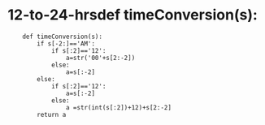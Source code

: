 # 12-to-24-hrsdef timeConversion(s):
 
        
        def timeConversion(s):
            if s[-2:]=='AM':
                if s[:2]=='12':
                    a=str('00'+s[2:-2])
                else:
                    a=s[:-2]
            else:
                if s[:2]=='12':
                    a=s[:-2]
                else:
                    a =str(int(s[:2])+12)+s[2:-2]
            return a
